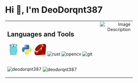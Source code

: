 <h1>
  Hi 👋, I'm DeoDorqnt387
</h1>
<table style="width: 100%;">
  <tr>
    <td style="vertical-align: top; width: 70%;">
      <h2 align="left">Languages and Tools</h2>
      <p align="left">
        <a target="_blank" rel="noreferrer">
          <img src="https://raw.githubusercontent.com/devicons/devicon/master/icons/go/go-original.svg" alt="go" width="40" height="40"/>
        </a>
        <a target="_blank" rel="noreferrer">
          <img src="https://raw.githubusercontent.com/devicons/devicon/master/icons/python/python-original.svg" alt="python" width="40" height="40"/>
        </a>
        <a target="_blank" rel="noreferrer">
          <img src="https://raw.githubusercontent.com/devicons/devicon/master/icons/ruby/ruby-original.svg" alt="ruby" width="40" height="40"/>
        </a>
        <a target="_blank" rel="noreferrer">
          <img src="https://github.com/user-attachments/assets/89614191-70c5-448a-8822-971219795a98" alt="rust" width="40" height="40"/>
        </a>
        <a target="_blank" rel="noreferrer">
          <img src="https://www.vectorlogo.zone/logos/opencv/opencv-icon.svg" alt="opencv" width="40" height="40"/>
        </a>
        <a target="_blank" rel="noreferrer">
          <img src="https://www.vectorlogo.zone/logos/git-scm/git-scm-icon.svg" alt="git" width="40" height="40"/>
        </a>
      </p>
    </td>
    <td style="vertical-align: top; text-align: right; width: 30%;">
      <img src="https://github.com/user-attachments/assets/d4faa050-39d0-43e9-92d3-e685b9614eb5" alt="Image Description" style="max-width: 100px;">
    </td>
  </tr>
  <tr>
    <td colspan="2">
      <p>
        <img align="left" src="https://github-readme-stats.vercel.app/api/top-langs?username=deodorqnt387&show_icons=true&locale=en&layout=compact" alt="deodorqnt387" />
      </p>
      <p>
        &nbsp;<img align="center" src="https://github-readme-stats.vercel.app/api?username=deodorqnt387&show_icons=true&locale=en" alt="deodorqnt387" />
      </p>
    </td>
  </tr>
</table>
